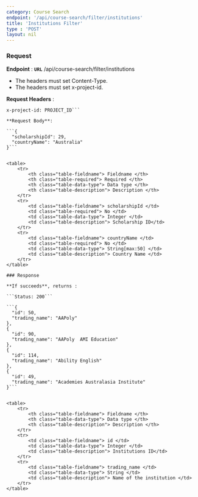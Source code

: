 ```yaml
---
category: Course Search
endpoint: '/api/course-search/filter/institutions'
title: 'Institutions Filter'
type : 'POST'
layout: nil
---
```


### Request

**Endpoint** : **`URL`** /api/course-search/filter/institutions

* The headers must set Content-Type.
* The headers must set x-project-id.

**Request Headers** :

```Content-Type: application/json
x-project-id: PROJECT_ID```

**Request Body**: 

```{
  "scholarshipId": 29,
  "countryName": "Australia"
}```


<table>
	<tr>
		<th class="table-fieldname"> Fieldname </th>
		<th class="table-required"> Required </th>    
		<th class="table-data-type"> Data type </th>
		<th class="table-description"> Description </th>
	</tr>
	<tr>
		<td class="table-fieldname"> scholarshipId </td>
        <td class="table-required"> No </td>
		<td class="table-data-type"> Integer </td>
		<td class="table-description"> Scholarship ID</td>
	</tr>  
	<tr>
		<td class="table-fieldname"> countryName </td>
        <td class="table-required"> No </td>
		<td class="table-data-type"> String[max:50] </td>
		<td class="table-description"> Country Name </td>
	</tr>   
</table>

### Response

**If succeeds**, returns : 

```Status: 200```

```{
  "id": 50,
  "trading_name": "AAPoly"
},
{
  "id": 90,
  "trading_name": "AAPoly  AMI Education"
},
{
  "id": 114,
  "trading_name": "Ability English"
},
{
  "id": 49,
  "trading_name": "Academies Australasia Institute"
}```


<table>
	<tr>
		<th class="table-fieldname"> Fieldname </th>
		<th class="table-data-type"> Data type </th>
		<th class="table-description"> Description </th>
	</tr>
	<tr>
		<td class="table-fieldname"> id </td>
		<td class="table-data-type"> Integer </td>
		<td class="table-description"> Institutions ID</td>
	</tr>  
	<tr>
		<td class="table-fieldname"> trading_name </td>
		<td class="table-data-type"> String </td>
		<td class="table-description"> Name of the institution </td>
	</tr>   
</table>
